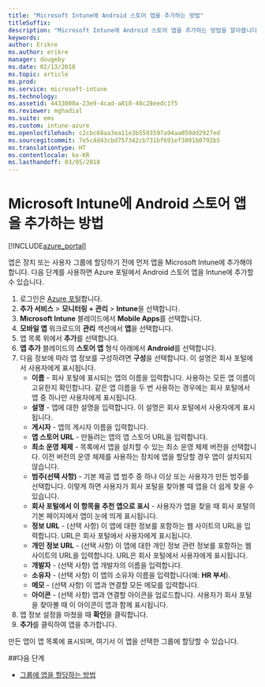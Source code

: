 ```yaml
---
title: "Microsoft Intune에 Android 스토어 앱을 추가하는 방법"
titleSuffix: 
description: "Microsoft Intune에 Android 스토어 앱을 추가하는 방법을 알아봅니다."
keywords: 
author: Erikre
ms.author: erikre
manager: dougeby
ms.date: 02/13/2018
ms.topic: article
ms.prod: 
ms.service: microsoft-intune
ms.technology: 
ms.assetid: 4433000a-23e9-4cad-a818-48c28eedc1f5
ms.reviewer: mghadial
ms.suite: ems
ms.custom: intune-azure
ms.openlocfilehash: c2cbc68aa3ea11e3b5593597a94aa059dd2927ed
ms.sourcegitcommit: 7e5c4d43cbd757342cb731bf691ef3891b0792b5
ms.translationtype: HT
ms.contentlocale: ko-KR
ms.lasthandoff: 03/05/2018
---
```

# <a name="how-to-add-android-store-apps-to-microsoft-intune"></a>Microsoft Intune에 Android 스토어 앱을 추가하는 방법

[!INCLUDE[azure_portal](./includes/azure_portal.md)]

앱은 장치 또는 사용자 그룹에 할당하기 전에 먼저 앱을 Microsoft Intune에 추가해야 합니다. 다음 단계를 사용하면 Azure 포털에서 Android 스토어 앱을 Intune에 추가할 수 있습니다.

1. 로그인은 [Azure 포털](https://portal.azure.com)합니다.
2. **추가 서비스** > **모니터링 + 관리** > **Intune**을 선택합니다.
3. **Microsoft Intune** 블레이드에서 **Mobile Apps**를 선택합니다.
4. **모바일 앱** 워크로드의 **관리** 섹션에서 **앱**을 선택합니다.
5. 앱 목록 위에서 **추가**를 선택합니다.
6. **앱 추가** 블레이드의 **스토어 앱** 형식 아래에서 **Android**를 선택합니다.
7. 다음 정보에 따라 앱 정보를 구성하려면 **구성**을 선택합니다.  이 설명은 회사 포털에서 사용자에게 표시됩니다.
    - **이름** - 회사 포털에 표시되는 앱의 이름을 입력합니다. 사용하는 모든 앱 이름이 고유한지 확인합니다. 같은 앱 이름을 두 번 사용하는 경우에는 회사 포털에서 앱 중 하나만 사용자에게 표시됩니다.
    - **설명** - 앱에 대한 설명을 입력합니다. 이 설명은 회사 포털에서 사용자에게 표시됩니다.
    - **게시자** - 앱의 게시자 이름을 입력합니다.
    - **앱 스토어 URL** - 만들려는 앱의 앱 스토어 URL을 입력합니다.
    - **최소 운영 체제** - 목록에서 앱을 설치할 수 있는 최소 운영 체제 버전을 선택합니다. 이전 버전의 운영 체제를 사용하는 장치에 앱을 할당할 경우 앱이 설치되지 않습니다.
    - **범주(선택 사항)** - 기본 제공 앱 범주 중 하나 이상 또는 사용자가 만든 범주를 선택합니다. 이렇게 하면 사용자가 회사 포털을 찾아볼 때 앱을 더 쉽게 찾을 수 있습니다.
    - **회사 포털에서 이 항목을 추천 앱으로 표시** - 사용자가 앱을 찾을 때 회사 포털의 기본 페이지에서 앱이 눈에 띄게 표시됩니다.
    - **정보 URL** - (선택 사항) 이 앱에 대한 정보를 포함하는 웹 사이트의 URL을 입력합니다. URL은 회사 포털에서 사용자에게 표시됩니다.
    - **개인 정보 URL** - (선택 사항) 이 앱에 대한 개인 정보 관련 정보를 포함하는 웹 사이트의 URL을 입력합니다. URL은 회사 포털에서 사용자에게 표시됩니다.
    - **개발자** - (선택 사항) 앱 개발자의 이름을 입력합니다.
    - **소유자** - (선택 사항) 이 앱의 소유자 이름을 입력합니다(예: **HR 부서**).
    - **메모** - (선택 사항) 이 앱과 연결할 모든 메모를 입력합니다.
    - **아이콘** - (선택 사항) 앱과 연결할 아이콘을 업로드합니다. 사용자가 회사 포털을 찾아볼 때 이 아이콘이 앱과 함께 표시됩니다.
8. 앱 정보 설정을 마쳤을 때 **확인**을 클릭합니다.
9. **추가**를 클릭하여 앱을 추가합니다.

만든 앱이 앱 목록에 표시되며, 여기서 이 앱을 선택한 그룹에 할당할 수 있습니다. 

##<a name="next-steps"></a>다음 단계

- [그룹에 앱을 할당하는 방법](apps-deploy.md)